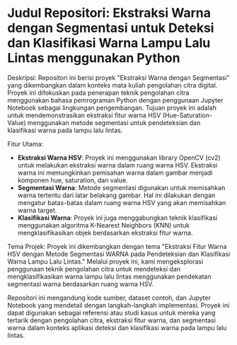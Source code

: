 <h1>Judul Repositori: Ekstraksi Warna dengan Segmentasi untuk Deteksi dan Klasifikasi Warna Lampu Lalu Lintas menggunakan Python</h1>

Deskripsi:
Repositori ini berisi proyek "Ekstraksi Warna dengan Segmentasi" yang dikembangkan dalam konteks mata kuliah pengolahan citra digital. Proyek ini difokuskan pada penerapan teknik pengolahan citra menggunakan bahasa pemrograman Python dengan penggunaan Jupyter Notebook sebagai lingkungan pengembangan. Tujuan proyek ini adalah untuk mendemonstrasikan ekstraksi fitur warna HSV (Hue-Saturation-Value) menggunakan metode segmentasi untuk pendeteksian dan klasifikasi warna pada lampu lalu lintas.

Fitur Utama:
- **Ekstraksi Warna HSV**: Proyek ini menggunakan library OpenCV (cv2) untuk melakukan ekstraksi warna dalam ruang warna HSV. Ekstraksi warna ini memungkinkan pemisahan warna dalam gambar menjadi komponen hue, saturation, dan value.
- **Segmentasi Warna**: Metode segmentasi digunakan untuk memisahkan warna tertentu dari latar belakang gambar. Hal ini dilakukan dengan mengatur batas-batas dalam ruang warna HSV yang akan memisahkan warna target.
- **Klasifikasi Warna**: Proyek ini juga menggabungkan teknik klasifikasi menggunakan algoritma K-Nearest Neighbors (KNN) untuk mengklasifikasikan objek berdasarkan ekstraksi fitur warna.

Tema Projek:
Proyek ini dikembangkan dengan tema "Ekstraksi Fitur Warna HSV dengan Metode Segmentasi WARNA pada Pendeteksian dan Klasifikasi Warna Lampu Lalu Lintas." Melalui proyek ini, kami mengeksplorasi penggunaan teknik pengolahan citra untuk mendeteksi dan mengklasifikasikan warna lampu lalu lintas menggunakan pendekatan segmentasi warna berdasarkan ruang warna HSV.

Repositori ini mengandung kode sumber, dataset contoh, dan Jupyter Notebook yang mendetail dengan langkah-langkah implementasi. Proyek ini dapat digunakan sebagai referensi atau studi kasus untuk mereka yang tertarik dengan pengolahan citra, ekstraksi fitur warna, dan segmentasi warna dalam konteks aplikasi deteksi dan klasifikasi warna pada lampu lalu lintas.
